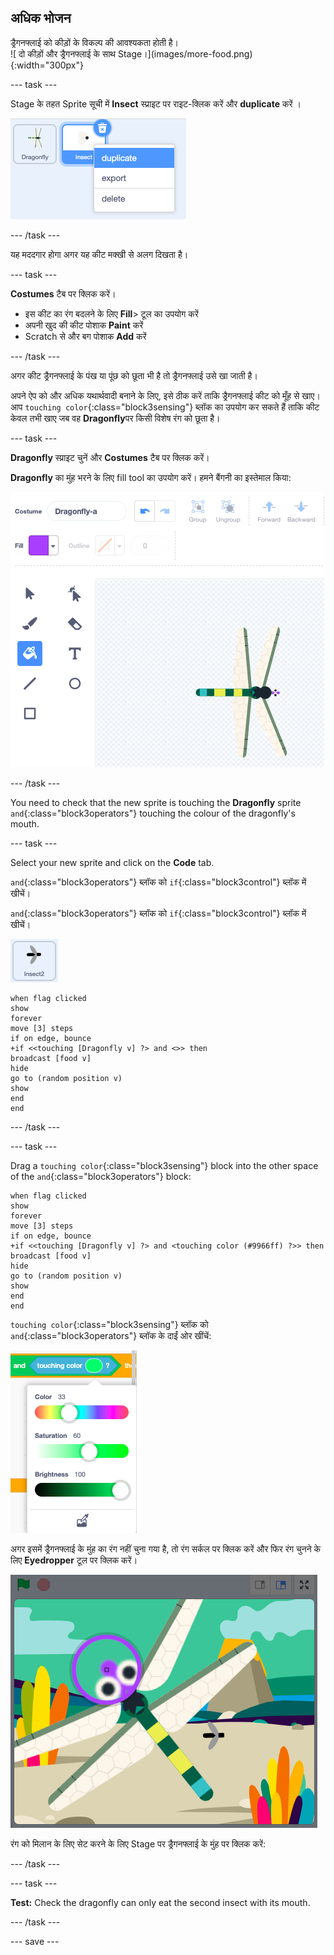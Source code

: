 ## अधिक भोजन

<div style="display: flex; flex-wrap: wrap">
<div style="flex-basis: 200px; flex-grow: 1; margin-right: 15px;">
ड्रैगनफ्लाई को कीड़ों के विकल्प की आवश्यकता होती है।
</div>
<div>
![ दो कीड़ों और ड्रैगनफ्लाई के साथ Stage।](images/more-food.png){:width="300px"}
</div>
</div>

--- task ---

Stage के तहत Sprite सूची में **Insect** स्प्राइट पर राइट-क्लिक करें और **duplicate** करें ।

![मेनू में कीट स्प्राइट के साथ Sprite सूची चयनित और 'डुप्लिकेट' हाइलाइट किया गया।](images/duplicate-insect.png)

--- /task ---

यह मददगार होगा अगर यह कीट मक्खी से अलग दिखता है।

--- task ---

**Costumes** टैब पर क्लिक करें।

+ इस कीट का रंग बदलने के लिए **Fill**> टूल का उपयोग करें
+ अपनी खुद की कीट पोशाक **Paint** करें
+ Scratch से और बग पोशाक **Add** करें

--- /task ---

अगर कीट ड्रैगनफ्लाई के पंख या पूंछ को छूता भी है तो ड्रैगनफ्लाई उसे खा जाती है।

अपने ऐप को और अधिक यथार्थवादी बनाने के लिए, इसे ठीक करें ताकि ड्रैगनफ्लाई कीट को मूँह से खाए। आप `touching color`{:class="block3sensing"} ब्लॉक का उपयोग कर सकते हैं ताकि कीट केवल तभी खाए जब वह **Dragonfly**पर किसी विशेष रंग को छूता है।

--- task ---

**Dragonfly** स्प्राइट चुनें और **Costumes** टैब पर क्लिक करें।

**Dragonfly** का मुंह भरने के लिए fill tool का उपयोग करें। हमने बैंगनी का इस्तेमाल किया:

![Fill टूल के साथ Paint एडिटर चयनित और बैंगनी मुंह वाली ड्रैगनफ्लाई पोशाक।](images/dragonfly-mouth-colour.png)

--- /task ---

You need to check that the new sprite is touching the **Dragonfly** sprite `and`{:class="block3operators"} touching the colour of the dragonfly's mouth.

--- task ---

Select your new sprite and click on the **Code** tab.

`and`{:class="block3operators"} ब्लॉक को `if`{:class="block3control"} ब्लॉक में खीचें।

`and`{:class="block3operators"} ब्लॉक को `if`{:class="block3control"} ब्लॉक में खीचें।

![](images/insect2-icon.png)

```blocks3
when flag clicked
show
forever
move [3] steps 
if on edge, bounce
+if <<touching [Dragonfly v] ?> and <>> then
broadcast [food v]
hide
go to (random position v)
show
end
end
```

--- /task ---

--- task ---

Drag a `touching color`{:class="block3sensing"} block into the other space of the `and`{:class="block3operators"} block:

```blocks3
when flag clicked
show
forever
move [3] steps
if on edge, bounce
+if <<touching [Dragonfly v] ?> and <touching color (#9966ff) ?>> then
broadcast [food v]
hide
go to (random position v)
show
end
end
```

`touching color`{:class="block3sensing"} ब्लॉक को `and`{:class="block3operators"} ब्लॉक के दाईं ओर खींचें:

![आईड्रॉपर टूल के साथ कलर सर्कल मेन्यू।](images/colour-eyedropper.png)

अगर इसमें ड्रैगनफ्लाई के मुंह का रंग नहीं चुना गया है, तो रंग सर्कल पर क्लिक करें और फिर रंग चुनने के लिए **Eyedropper** टूल पर क्लिक करें।

![ड्रैगनफ्लाई के बैंगनी मुंह पर मँडराते हुए कलर सिलेक्ट हाइलाइटर के साथ आईड्रॉपर टूल।](images/colour-select.png)

रंग को मिलान के लिए सेट करने के लिए Stage पर ड्रैगनफ्लाई के मुंह पर क्लिक करें:

--- /task ---

--- task ---

**Test:** Check the dragonfly can only eat the second insect with its mouth.

--- /task ---

--- save ---

